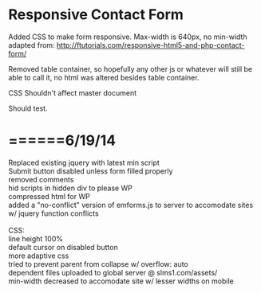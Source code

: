 Responsive Contact Form  
===============

Added CSS to make form responsive. Max-width is 640px, no min-width adapted from:
http://ftutorials.com/responsive-html5-and-php-contact-form/

Removed table container, so hopefully any other js or whatever will still be able to call it, no html was altered besides table container.

CSS Shouldn't affect master document

Should test.

======6/19/14
==============================
Replaced existing jquery with latest min script <br>
Submit button disabled unless form filled properly <br>
removed comments<br>
hid scripts in hidden div to please WP<br>
compressed html for WP<br>
added a "no-conflict" version of emforms.js to server to accomodate sites w/ jquery function conflicts<br><br>
CSS:<br>
line height 100%<br>
default cursor on disabled button<br>
more adaptive css<br>
tried to prevent parent from collapse w/ overflow: auto<br>
dependent files uploaded to global server @ slms1.com/assets/<br>
min-width decreased to accomodate site w/ lesser widths on mobile


